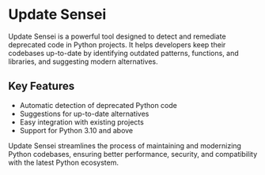 # Update Sensei

Update Sensei is a powerful tool designed to detect and remediate deprecated code in Python projects. It helps developers keep their codebases up-to-date by identifying outdated patterns, functions, and libraries, and suggesting modern alternatives.

## Key Features

- Automatic detection of deprecated Python code
- Suggestions for up-to-date alternatives
- Easy integration with existing projects
- Support for Python 3.10 and above

Update Sensei streamlines the process of maintaining and modernizing Python codebases, ensuring better performance, security, and compatibility with the latest Python ecosystem.


